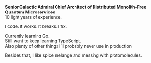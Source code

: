 **Senior Galactic Admiral Chief Architect of Distributed Monolith-Free Quantum Microservices**  
10 light years of experience.

I code. It works. It breaks. I fix.  

Currently learning Go.  
Still want to keep learning TypeScript.  
Also plenty of other things I’ll probably never use in production.

Besides that, I like spice melange and messing with protomolecules.
